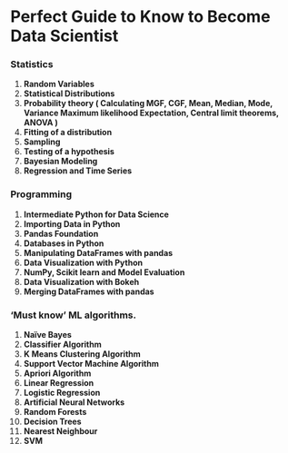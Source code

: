 # Perfect Guide to Know  to Become Data Scientist

### Statistics

1. **Random Variables**
2. **Statistical Distributions**
3. **Probability theory ( Calculating MGF, CGF, Mean, Median, Mode, Variance Maximum likelihood Expectation, Central limit theorems, ANOVA )**
4. **Fitting of a distribution**
5. **Sampling**
6. **Testing of a hypothesis**
7. **Bayesian Modeling**
8. **Regression and Time Series**

### Programming

1. **Intermediate Python for Data Science**
2. **Importing Data in Python**
3. **Pandas Foundation**
4. **Databases in Python**
5. **Manipulating DataFrames with pandas**
6. **Data Visualization with Python**
7. **NumPy, Scikit learn and Model Evaluation**
8. **Data Visualization with Bokeh**
9. **Merging DataFrames with pandas**

### ‘Must know’ ML algorithms.

1. **Naïve Bayes** 
2. **Classifier Algorithm**
3. **K Means Clustering Algorithm**
4. **Support Vector Machine Algorithm**
5. **Apriori Algorithm**
6. **Linear Regression**
7. **Logistic Regression**
8. **Artificial Neural Networks**
9. **Random Forests**
10. **Decision Trees**
11. **Nearest Neighbour**
12. **SVM**